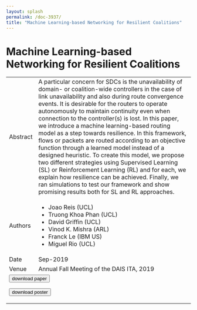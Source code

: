 ```yaml
---
layout: splash
permalink: /doc-3937/
title: "Machine Learning-based Networking for Resilient Coalitions"
---
```


# Machine Learning-based Networking for Resilient Coalitions

<table>
    <tbody>
    <tr>
        <td>Abstract</td>
        <td>A particular concern for SDCs is the unavailability of domain- or coalition-wide controllers in the case of link unavailability and also during route convergence events. It is desirable for the routers to operate autonomously to maintain continuity even when connection to the controller(s) is lost. In this paper, we introduce a machine learning-based routing model as a step towards resilience. In this framework, flows or packets are routed according to an objective function through a learned model instead of a designed heuristic. To create this model, we propose two different strategies using Supervised Learning (SL) or Reinforcement Learning (RL) and for each, we explain how resilience can be achieved. Finally, we ran simulations to test our framework and show promising results both for SL and RL approaches.</td>
    </tr>
    <tr>
        <td>Authors</td>
        <td>
            <ul>
                <li>Joao Reis (UCL)</li>
                <li>Truong Khoa Phan (UCL)</li>
                <li>David Griffin (UCL)</li>
                <li>Vinod K. Mishra (ARL)</li>
                <li>Franck Le (IBM US)</li>
                <li>Miguel Rio (UCL)</li>
            </ul>
        </td>
    </tr>
    <tr>
        <td>Date</td>
        <td>Sep-2019</td>
    </tr>
    <tr>
        <td>Venue</td>
        <td>Annual Fall Meeting of the DAIS ITA, 2019</td>
    </tr>
        <tr>
            <td colspan="2">
                <form method="get" action="https://ibm.box.com/v/doc-3937-paper">
                    <button type="submit">download paper</button>
                </form>
                <form method="get" action="https://ibm.box.com/v/doc-3937-poster">
                    <button type="submit">download poster</button>
                </form>
            </td>
        </tr>
    </tbody>
</table>

